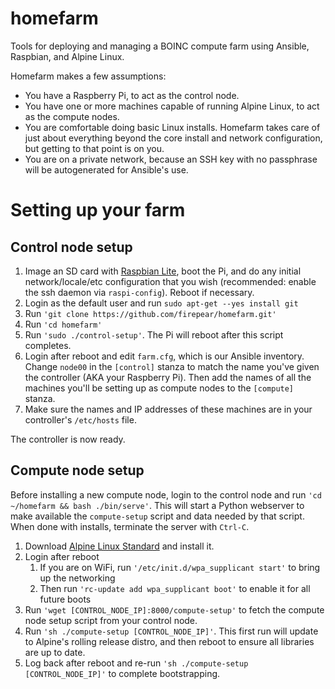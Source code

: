 # homefarm
Tools for deploying and managing a BOINC compute farm using Ansible, Raspbian, and Alpine Linux.

Homefarm makes a few assumptions:

* You have a Raspberry Pi, to act as the control node.
* You have one or more machines capable of running Alpine Linux, to
  act as the compute nodes.
* You are comfortable doing basic Linux installs. Homefarm takes
  care of just about everything beyond the core install and network
  configuration, but getting to that point is on you.
* You are on a private network, because an SSH key with no passphrase
  will be autogenerated for Ansible's use.

# Setting up your farm

## Control node setup

1. Image an SD card with [Raspbian
   Lite](https://www.raspberrypi.org/downloads/raspbian/), boot the
   Pi, and do any initial network/locale/etc configuration that you
   wish (recommended: enable the ssh daemon via
   `raspi-config`). Reboot if necessary.
1. Login as the default user and run ```sudo apt-get --yes install git```
1. Run `'git clone https://github.com/firepear/homefarm.git'`
1. Run `'cd homefarm'`
1. Run `'sudo ./control-setup'`. The Pi will reboot after this
   script completes.
1. Login after reboot and edit `farm.cfg`, which is our Ansible
   inventory. Change `node00` in the `[control]` stanza to match the
   name you've given the controller (AKA your Raspberry Pi). Then add
   the names of all the machines you'll be setting up as compute nodes
   to the `[compute]` stanza.
1. Make sure the names and IP addresses of these machines are in your
   controller's `/etc/hosts` file.

The controller is now ready.

## Compute node setup

Before installing a new compute node, login to the control node and
run `'cd ~/homefarm && bash ./bin/serve'`. This will start a Python webserver
to make available the `compute-setup` script and data needed by that
script. When done with installs, terminate the server with `Ctrl-C`.

1. Download [Alpine Linux
   Standard](https://alpinelinux.org/downloads/) and install it.
1. Login after reboot
    1. If you are on WiFi, run `'/etc/init.d/wpa_supplicant start'` to
       bring up the networking
    1. Then run `'rc-update add wpa_supplicant boot'` to enable it for
       all future boots
1. Run `'wget [CONTROL_NODE_IP]:8000/compute-setup'` to fetch the
   compute node setup script from your control node.
1. Run `'sh ./compute-setup [CONTROL_NODE_IP]'`. This first run will
   update to Alpine's rolling release distro, and then reboot to
   ensure all libraries are up to date.
1. Log back after reboot and re-run `'sh ./compute-setup
   [CONTROL_NODE_IP]'` to complete bootstrapping.
